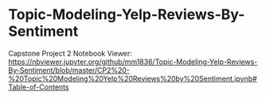 # Topic-Modeling-Yelp-Reviews-By-Sentiment
Capstone Project 2
Notebook Viewer: https://nbviewer.jupyter.org/github/mm1836/Topic-Modeling-Yelp-Reviews-By-Sentiment/blob/master/CP2%20-%20Topic%20Modeling%20Yelp%20Reviews%20by%20Sentiment.ipynb#Table-of-Contents
